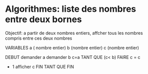 # Algorithmes: liste des nombres entre deux bornes

Objectif:
a partir de deux nombres entiers, affcher tous les nombres compris entre ces deux nombres

VARIABLES
a ( nombre entier)
b (nombre entier)
c (nombre entier)

DEBUT
demander a 
demander b
c=a
TANT QUE (c< b) FAIRE
c = c 
+ 1
afficher c
FIN TANT QUE 
FIN